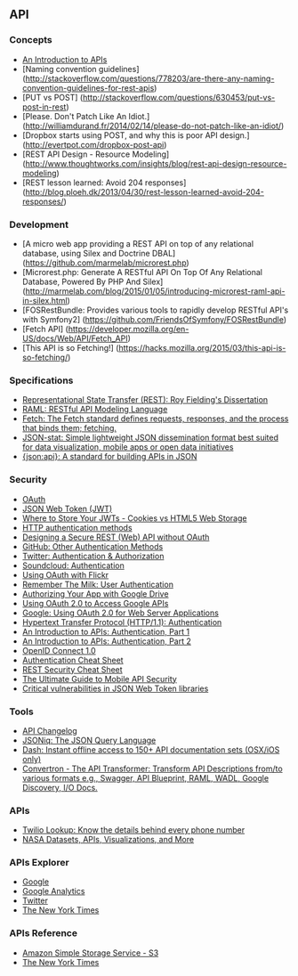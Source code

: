 ## API

### Concepts

* [An Introduction to APIs](https://zapier.com/learn/apis/)
* [Naming convention guidelines] (http://stackoverflow.com/questions/778203/are-there-any-naming-convention-guidelines-for-rest-apis)
* [PUT vs POST] (http://stackoverflow.com/questions/630453/put-vs-post-in-rest)
* [Please. Don't Patch Like An Idiot.] (http://williamdurand.fr/2014/02/14/please-do-not-patch-like-an-idiot/)
* [Dropbox starts using POST, and why this is poor API design.] (http://evertpot.com/dropbox-post-api)
* [REST API Design - Resource Modeling] (http://www.thoughtworks.com/insights/blog/rest-api-design-resource-modeling)
* [REST lesson learned: Avoid 204 responses] (http://blog.ploeh.dk/2013/04/30/rest-lesson-learned-avoid-204-responses/)

### Development

* [A micro web app providing a REST API on top of any relational database, using Silex and Doctrine DBAL] (https://github.com/marmelab/microrest.php)
* [Microrest.php: Generate A RESTful API On Top Of Any Relational Database, Powered By PHP And Silex] (http://marmelab.com/blog/2015/01/05/introducing-microrest-raml-api-in-silex.html)
* [FOSRestBundle: Provides various tools to rapidly develop RESTful API's with Symfony2] (https://github.com/FriendsOfSymfony/FOSRestBundle)
* [Fetch API] (https://developer.mozilla.org/en-US/docs/Web/API/Fetch_API)
* [This API is so Fetching!] (https://hacks.mozilla.org/2015/03/this-api-is-so-fetching/)

### Specifications

* [Representational State Transfer (REST): Roy Fielding's Dissertation](http://www.ics.uci.edu/~fielding/pubs/dissertation/rest_arch_style.htm)
* [RAML: RESTful API Modeling Language](http://raml.org/)
* [Fetch: The Fetch standard defines requests, responses, and the process that binds them; fetching.](https://fetch.spec.whatwg.org/)
* [JSON-stat: Simple lightweight JSON dissemination format best suited for data visualization, mobile apps or open data initiatives](http://json-stat.org/)
* [{json:api}: A standard for building APIs in JSON](http://jsonapi.org/)

### Security

* [OAuth](http://oauth.net/)
* [JSON Web Token (JWT)](http://jwt.io/)
* [Where to Store Your JWTs - Cookies vs HTML5 Web Storage](https://stormpath.com/blog/where-to-store-your-jwts-cookies-vs-html5-web-storage/)
* [HTTP authentication methods](http://talks.codegram.com/http-authentication-methods#/intro)
* [Designing a Secure REST (Web) API without OAuth](http://www.thebuzzmedia.com/designing-a-secure-rest-api-without-oauth-authentication/)
* [GitHub: Other Authentication Methods](https://developer.github.com/v3/auth/)
* [Twitter: Authentication & Authorization](https://dev.twitter.com/docs/auth)
* [Soundcloud: Authentication](http://developers.soundcloud.com/docs/api/guide#authentication)
* [Using OAuth with Flickr](https://www.flickr.com/services/api/auth.oauth.html)
* [Remember The Milk: User Authentication](http://www.rememberthemilk.com/services/api/authentication.rtm)
* [Authorizing Your App with Google Drive](https://developers.google.com/drive/web/about-auth)
* [Using OAuth 2.0 to Access Google APIs](https://developers.google.com/accounts/docs/OAuth2)
* [Google: Using OAuth 2.0 for Web Server Applications](https://developers.google.com/accounts/docs/OAuth2WebServer)
* [Hypertext Transfer Protocol (HTTP/1.1): Authentication](http://tools.ietf.org/html/rfc7235)
* [An Introduction to APIs: Authentication, Part 1](https://zapier.com/learn/apis/chapter-4-authentication-part-1/)
* [An Introduction to APIs: Authentication, Part 2](https://zapier.com/learn/apis/chapter-5-authentication-part-2/)
* [OpenID Connect 1.0](http://openid.net/specs/openid-connect-core-1_0.html)
* [Authentication Cheat Sheet](https://www.owasp.org/index.php/Authentication_Cheat_Sheet)
* [REST Security Cheat Sheet](https://www.owasp.org/index.php/REST_Security_Cheat_Sheet)
* [The Ultimate Guide to Mobile API Security](https://stormpath.com/blog/the-ultimate-guide-to-mobile-api-security/)
* [Critical vulnerabilities in JSON Web Token libraries](https://auth0.com/blog/2015/03/31/critical-vulnerabilities-in-json-web-token-libraries/)

### Tools

* [API Changelog](https://www.apichangelog.com/)
* [JSONiq: The JSON Query Language](http://www.jsoniq.org/)
* [Dash: Instant offline access to 150+ API documentation sets (OSX/iOS only)](https://kapeli.com/dash)
* [Convertron - The API Transformer: Transform API Descriptions from/to various formats e.g., Swagger, API Blueprint, RAML, WADL, Google Discovery, I/O Docs.](https://apitransformer.com/)

### APIs

* [Twilio Lookup: Know the details behind every phone number](https://www.twilio.com/lookup)
* [NASA Datasets, APIs, Visualizations, and More](https://data.nasa.gov/developer)

### APIs Explorer

* [Google](https://developers.google.com/apis-explorer)
* [Google Analytics](https://ga-dev-tools.appspot.com/query-explorer/)
* [Twitter](https://dev.twitter.com/rest/tools/console)
* [The New York Times](http://developer.nytimes.com/io-docs)

### APIs Reference

* [Amazon Simple Storage Service - S3](http://awsdocs.s3.amazonaws.com/S3/latest/s3-api.pdf)
* [The New York Times](http://developer.nytimes.com/docs)
